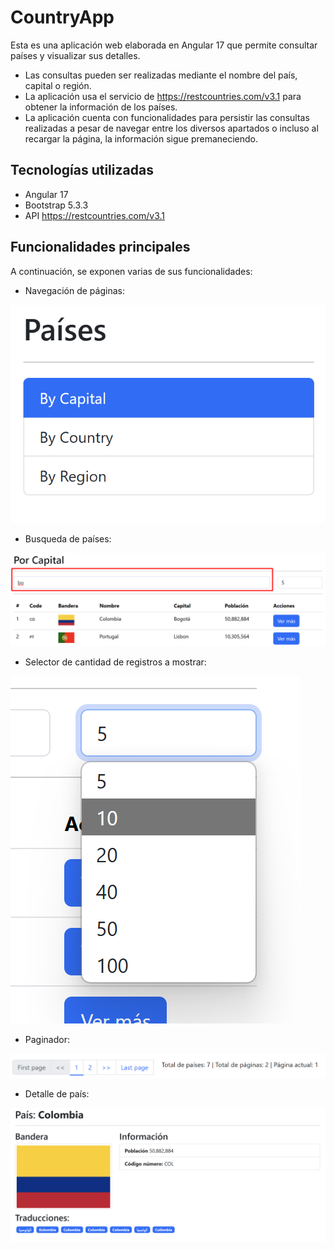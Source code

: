 # CountryApp

Esta es una aplicación web elaborada en Angular 17 que permite consultar países y visualizar sus detalles.

- Las consultas pueden ser realizadas mediante el nombre del país, capital o región.
- La aplicación usa el servicio de https://restcountries.com/v3.1 para obtener la información de los países.
- La aplicación cuenta con funcionalidades para persistir las consultas realizadas a pesar de navegar entre los diversos apartados o incluso al recargar la página, la información sigue premaneciendo.

## Tecnologías utilizadas

 - Angular 17
 - Bootstrap 5.3.3
 - API https://restcountries.com/v3.1

## Funcionalidades principales
  
A continuación, se exponen varias de sus funcionalidades:

- Navegación de páginas:

![Navegación de páginas](/git-resources/images/navegacion.png)

- Busqueda de países:

![Busqueda de países](/git-resources/images/busqueda.png)

- Selector de cantidad de registros a mostrar:

![Selector de cantidad](/git-resources/images/selector%20de%20cantidad.png)

- Paginador:

![Paginador](/git-resources/images/paginador.png)

- Detalle de país:

![Detalle de país](/git-resources/images/detalle.png)
